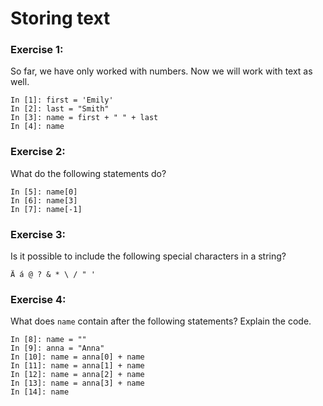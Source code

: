 
# Storing text

### Exercise 1:

So far, we have only worked with numbers. Now we will work with text as well.

    In [1]: first = 'Emily'
    In [2]: last = "Smith"
    In [3]: name = first + " " + last
    In [4]: name

### Exercise 2:

What do the following statements do?

    In [5]: name[0]
    In [6]: name[3]
    In [7]: name[-1]


### Exercise 3:

Is it possible to include the following special characters in a string?

    Ä á @ ? & * \ / " '

### Exercise 4:

What does `name` contain after the following statements? Explain the code.

    In [8]: name = ""
    In [9]: anna = "Anna"
    In [10]: name = anna[0] + name
    In [11]: name = anna[1] + name
    In [12]: name = anna[2] + name
    In [13]: name = anna[3] + name
    In [14]: name
